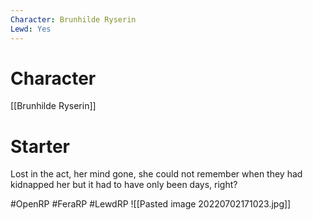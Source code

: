 ```yaml
---
Character: Brunhilde Ryserin
Lewd: Yes
---
```

# Character
[[Brunhilde Ryserin]]

# Starter
Lost in the act, her mind gone, she could not remember when they had kidnapped her but it had to have only been days, right?   

#OpenRP #FeraRP #LewdRP 
![[Pasted image 20220702171023.jpg]]